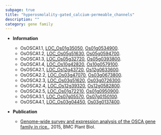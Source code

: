 ```yaml
---
subpage: true
title: "hyperosmolality-gated_calcium-permeable_channels"
description: ""
category: gene family
---
```


* **Information**  
    + OsOSCA1.1, [LOC_Os01g35050](http://rice.plantbiology.msu.edu/cgi-bin/ORF_infopage.cgi?orf=LOC_Os01g35050), [Os01g0534900](http://rapdb.dna.affrc.go.jp/viewer/gbrowse_details/irgsp1?name=Os01g0534900).
    + OsOSCA1.2, [LOC_Os05g51630](http://rice.plantbiology.msu.edu/cgi-bin/ORF_infopage.cgi?orf=LOC_Os05g51630), [Os05g0594700](http://rapdb.dna.affrc.go.jp/viewer/gbrowse_details/irgsp1?name=Os05g0594700).
    + OsOSCA1.3, [LOC_Os05g32720](http://rice.plantbiology.msu.edu/cgi-bin/ORF_infopage.cgi?orf=LOC_Os05g32720), [Os05g0393800](http://rapdb.dna.affrc.go.jp/viewer/gbrowse_details/irgsp1?name=Os05g0393800).
    + OsOSCA1.4, [LOC_Os10g42820](http://rice.plantbiology.msu.edu/cgi-bin/ORF_infopage.cgi?orf=LOC_Os10g42820), [Os10g0579100](http://rapdb.dna.affrc.go.jp/viewer/gbrowse_details/irgsp1?name=Os10g0579100).
    + OsOSCA2.1, [LOC_Os12g43720](http://rice.plantbiology.msu.edu/cgi-bin/ORF_infopage.cgi?orf=LOC_Os12g43720), [Os12g0633600](http://rapdb.dna.affrc.go.jp/viewer/gbrowse_details/irgsp1?name=Os12g0633600).
    + OsOSCA2.2, [LOC_Os03g47070](http://rice.plantbiology.msu.edu/cgi-bin/ORF_infopage.cgi?orf=LOC_Os03g47070), [Os03g0673800](http://rapdb.dna.affrc.go.jp/viewer/gbrowse_details/irgsp1?name=Os03g0673800).
    + OsOSCA2.3, [LOC_Os03g51620](http://rice.plantbiology.msu.edu/cgi-bin/ORF_infopage.cgi?orf=LOC_Os03g51620), [Os03g0726300](http://rapdb.dna.affrc.go.jp/viewer/gbrowse_details/irgsp1?name=Os03g0726300).
    + OsOSCA2.4, [LOC_Os12g39320](http://rice.plantbiology.msu.edu/cgi-bin/ORF_infopage.cgi?orf=LOC_Os12g39320), [Os12g0582800](http://rapdb.dna.affrc.go.jp/viewer/gbrowse_details/irgsp1?name=Os12g0582800).
    + OsOSCA2.5, [LOC_Os01g72210](http://rice.plantbiology.msu.edu/cgi-bin/ORF_infopage.cgi?orf=LOC_Os01g72210), [Os01g0950900](http://rapdb.dna.affrc.go.jp/viewer/gbrowse_details/irgsp1?name=Os01g0950900).
    + OsOSCA3.1, [LOC_Os07g05570](http://rice.plantbiology.msu.edu/cgi-bin/ORF_infopage.cgi?orf=LOC_Os07g05570), [Os07g0150100](http://rapdb.dna.affrc.go.jp/viewer/gbrowse_details/irgsp1?name=Os07g0150100).
    + OsOSCA4.1, [LOC_Os03g04450](http://rice.plantbiology.msu.edu/cgi-bin/ORF_infopage.cgi?orf=LOC_Os03g04450), [Os03g0137400](http://rapdb.dna.affrc.go.jp/viewer/gbrowse_details/irgsp1?name=Os03g0137400).

* **Publication**  
    + [Genome-wide survey and expression analysis of the OSCA gene family in rice.](http://www.ncbi.nlm.nih.gov/pubmed?term=Genome-wide+survey+and+expression+analysis+of+the+OSCA+gene+family+in+rice.%5BTitle%5D), 2015, BMC Plant Biol.


